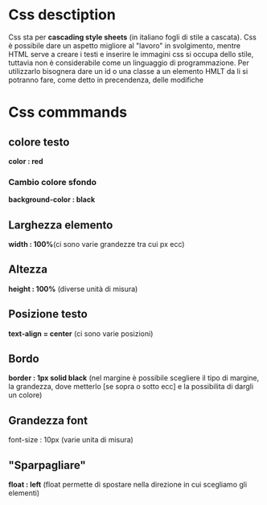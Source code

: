 # Css desctiption

Css sta per **cascading style sheets** (in italiano fogli di stile a cascata).
Css è possibile dare un aspetto migliore al "lavoro" in svolgimento, mentre HTML serve a creare i testi e inserire le immagini css si occupa dello stile, tuttavia non è considerabile come un linguaggio di programmazione. Per utilizzarlo bisognera dare un id o una classe a un elemento HMLT da li si potranno fare, come detto in precendenza, delle modifiche

# Css commmands
 
## colore testo

 **color : red**

### Cambio colore sfondo 

**background-color : black**

## Larghezza elemento

**width : 100%**(ci sono varie grandezze tra cui px ecc)

## Altezza

**height : 100%** (diverse unità di misura)

## Posizione testo

**text-align = center** (ci sono varie posizioni)

## Bordo

**border : 1px solid black** (nel margine è possibile scegliere il tipo di margine, la grandezza, dove metterlo [se sopra o sotto ecc] e la possibilita di dargli un colore)

## Grandezza font

font-size : 10px (varie unita di misura)

## "Sparpagliare"

**float : left** (float permette di spostare nella direzione in cui scegliamo gli elementi)

